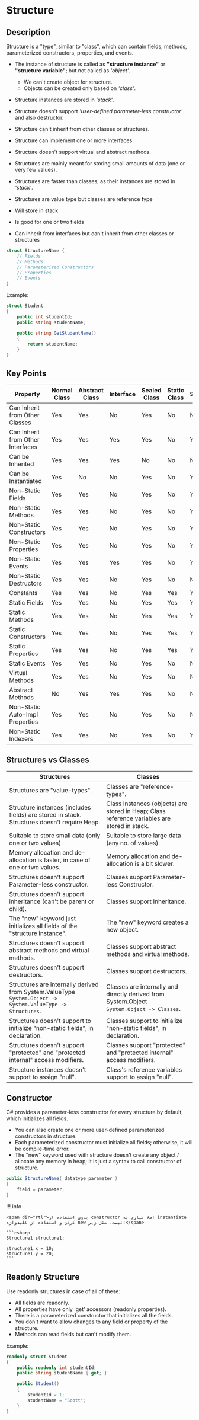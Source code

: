 # Structure

## Description

Structure is a "type", similar to "class", which can contain fields, methods, parameterized constructors, properties, and events.

- The instance of structure is called as **"structure instance"** or **"structure variable"**; but not called as *'object'*.

    - We can't create object for structure.
    - Objects can be created only based on *'class'*.

- Structure instances are stored in *'stack'*.
- Structure doesn't support *'user-defined parameter-less constructor'* and also destructor.
- Structure can't inherit from other classes or structures.
- Structure can implement one or more interfaces.
- Structure doesn't support virtual and abstract methods.
- Structures are mainly meant for storing small amounts of data (one or very few values).
- Structures are faster than classes, as their instances are stored in *'stack'*.
- Structures are value type but classes are reference type
- Will store in stack
- Is good for one or two fields
- Can inherit from interfaces but can't inherit from other classes or structures

```csharp
struct StructureName {
    // Fields
    // Methods
    // Parameterized Constructors
    // Properties
    // Events
}
```

Example:

```csharp
struct Student
{
    public int studentId;
    public string studentName;

    public string GetStudentName()
    {
        return studentName;
    }
}
```

## Key Points

| Property                          | Normal Class | Abstract Class | Interface | Sealed Class | Static Class | Structure |
| --------------------------------- | ------------ | -------------- | --------- | ------------ | ------------ | --------- |
| Can Inherit from Other Classes    | Yes          | Yes            | No        | Yes          | No           | No        |
| Can Inherit from Other Interfaces | Yes          | Yes            | Yes       | Yes          | No           | Yes       |
| Can be Inherited                  | Yes          | Yes            | Yes       | No           | No           | No        |
| Can be Instantiated               | Yes          | No             | No        | Yes          | No           | Yes       |
| Non-Static Fields                 | Yes          | Yes            | No        | Yes          | No           | Yes       |
| Non-Static Methods                | Yes          | Yes            | No        | Yes          | No           | Yes       |
| Non-Static Constructors           | Yes          | Yes            | No        | Yes          | No           | Yes       |
| Non-Static Properties             | Yes          | Yes            | No        | Yes          | No           | Yes       |
| Non-Static Events                 | Yes          | Yes            | Yes       | Yes          | No           | Yes       |
| Non-Static Destructors            | Yes          | Yes            | No        | Yes          | No           | No        |
| Constants                         | Yes          | Yes            | No        | Yes          | Yes          | Yes       |
| Static Fields                     | Yes          | Yes            | No        | Yes          | Yes          | Yes       |
| Static Methods                    | Yes          | Yes            | No        | Yes          | Yes          | Yes       |
| Static Constructors               | Yes          | Yes            | No        | Yes          | Yes          | Yes       |
| Static Properties                 | Yes          | Yes            | No        | Yes          | Yes          | Yes       |
| Static Events                     | Yes          | Yes            | No        | Yes          | No           | No        |
| Virtual Methods                   | Yes          | Yes            | No        | Yes          | No           | No        |
| Abstract Methods                  | No           | Yes            | Yes       | Yes          | No           | No        |
| Non-Static Auto-Impl Properties   | Yes          | Yes            | No        | Yes          | No           | No        |
| Non-Static Indexers               | Yes          | Yes            | No        | Yes          | No           | Yes       |

## Structures vs Classes

| Structures                                                                                                      | Classes                                                                                         |
| --------------------------------------------------------------------------------------------------------------- | ----------------------------------------------------------------------------------------------- |
| Structures are "value-types".                                                                                   | Classes are "reference-types".                                                                  |
| Structure instances (includes fields) are stored in stack. Structures doesn't require Heap.                     | Class instances (objects) are stored in Heap; Class reference variables are stored in stack.    |
| Suitable to store small data (only one or two values).                                                          | Suitable to store large data (any no. of values).                                               |
| Memory allocation and de-allocation is faster, in case of one or two values.                                    | Memory allocation and de-allocation is a bit slower.                                            |
| Structures doesn't support Parameter-less constructor.                                                          | Classes support Parameter-less Constructor.                                                     |
| Structures doesn't support inheritance (can't be parent or child).                                              | Classes support Inheritance.                                                                    |
| The "new" keyword just initializes all fields of the "structure instance".                                      | The "new" keyword creates a new object.                                                         |
| Structures doesn't support abstract methods and virtual methods.                                                | Classes support abstract methods and virtual methods.                                           |
| Structures doesn't support destructors.                                                                         | Classes support destructors.                                                                    |
| Structures are internally derived from System.ValueType <br> `System.Object -> System.ValueType -> Structures`. | Classes are internally and directly derived from System.Object <br> `System.Object -> Classes`. |
| Structures doesn't support to initialize "non-static fields", in declaration.                                   | Classes support to initialize "non-static fields", in declaration.                              |
| Structures doesn't support "protected" and "protected internal" access modifiers.                               | Classes support "protected" and "protected internal" access modifiers.                          |
| Structure instances doesn't support to assign "null".                                                           | Class's reference variables support to assign "null".                                           |

## Constructor

C# provides a parameter-less constructor for every structure by default, which initializes all fields.

- You can also create one or more user-defined parameterized constructors in structure.
- Each parameterized constructor must initialize all fields; otherwise, it will be compile-time error.
- The "new" keyword used with structure doesn't create any object / allocate any memory in heap; It is just a syntax to call constructor of structure.

```csharp
public StructureName( datatype parameter )
{
    field = parameter;
}
```

!!! info

    <span dir="rtl">بدون استفاده از constructor اصلا نیازی به instantiate کردن و استفاده از کلیدواژه new نیست، مثل زیر:</span>

    ```csharp
    Structure1 structure1;

    structure1.x = 10;
    structure1.y = 20;
    ```

## Readonly Structure

Use readonly structures in case of all of these:

- All fields are readonly.
- All properties have only 'get' accessors (readonly properties).
- There is a parameterized constructor that initializes all the fields.
- You don't want to allow changes to any field or property of the structure.
- Methods can read fields but can't modify them.

Example:

```csharp
readonly struct Student
{
    public readonly int studentId;
    public string studentName { get; }

    public Student()
    {
        studentId = 1;
        studentName = "Scott";
    }
}
```
